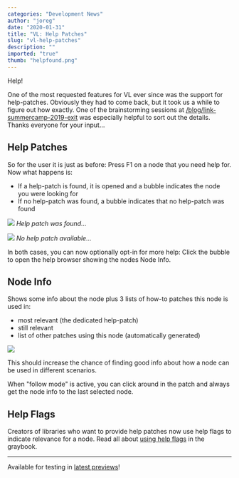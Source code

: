 ```yaml
---
categories: "Development News"
author: "joreg"
date: "2020-01-31"
title: "VL: Help Patches"
slug: "vl-help-patches"
description: ""
imported: "true"
thumb: "helpfound.png"
---
```



Help!

One of the most requested features for VL ever since was the support for help-patches. Obviously they had to come back, but it took us a while to figure out how exactly. One of the brainstorming sessions at [/blog/link-summercamp-2019-exit](/blog/link-summercamp-2019-exit) was especially helpful to sort out the details. Thanks everyone for your input...

## Help Patches
So for the user it is just as before: Press F1 on a node that you need help for. Now what happens is:
- If a help-patch is found, it is opened and a bubble indicates the node you were looking for
- If no help-patch was found, a bubble indicates that no help-patch was found

<!--{SPLIT()}-->
![](helpfound.png) 
*Help patch was found...*
<!--~~~-->
![](helpnotfound.png) 
*No help patch available...*
<!--{SPLIT}-->

In both cases, you can now optionally opt-in for more help: Click the bubble to open the help browser showing the nodes Node Info.

## Node Info
Shows some info about the node plus 3 lists of how-to patches this node is used in:
- most relevant (the dedicated help-patch)
- still relevant
- list of other patches using this node (automatically generated)

![](findinghelp-dd8_r.png) 

This should increase the chance of finding good info about how a node can be used in different scenarios.

When "follow mode" is active, you can click around in the patch and always get the node info to the last selected node.

## Help Flags
Creators of libraries who want to provide help patches now use help flags to indicate relevance for a node. Read all about [using help flags](https://vvvv.gitbooks.io/the-gray-book/content/en/reference/libraries/providinghelp.html) in the graybook.

---

Available for testing in [latest previews](/blog/2020/vvvv-gamma-2019.2-preview)!